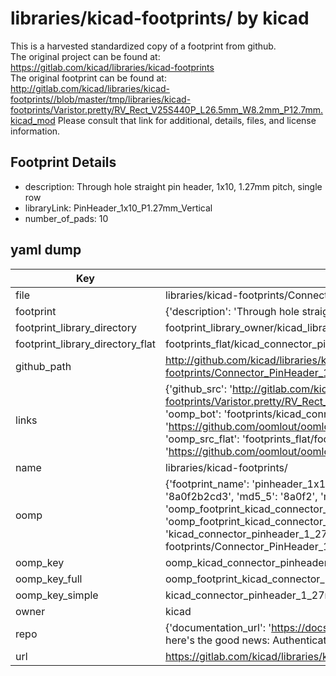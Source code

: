 # libraries/kicad-footprints/ by kicad  
This is a harvested standardized copy of a footprint from github.  
The original project can be found at:  
https://gitlab.com/kicad/libraries/kicad-footprints  
The original footprint can be found at:
http://gitlab.com/kicad/libraries/kicad-footprints//blob/master/tmp/libraries/kicad-footprints/Varistor.pretty/RV_Rect_V25S440P_L26.5mm_W8.2mm_P12.7mm.kicad_mod
Please consult that link for additional, details, files, and license information.  
## Footprint Details
* description: Through hole straight pin header, 1x10, 1.27mm pitch, single row  
* libraryLink: PinHeader_1x10_P1.27mm_Vertical  
* number_of_pads: 10  
## yaml dump  
| Key | Value |  
| --- | --- |  
| file | libraries/kicad-footprints/Connector_PinHeader_1.27mm.pretty/PinHeader_1x10_P1.27mm_Vertical.kicad_mod |  
| footprint | {'description': 'Through hole straight pin header, 1x10, 1.27mm pitch, single row', 'libraryLink': 'PinHeader_1x10_P1.27mm_Vertical', 'number_of_pads': 10} |  
| footprint_library_directory | footprint_library_owner/kicad_libraries/kicad-footprints/ |  
| footprint_library_directory_flat | footprints_flat/kicad_connector_pinheader_1_27mm_pinheader_1x10_p1_27mm_vertical/working |  
| github_path | http://github.com/kicad/libraries/kicad-footprints//blob/master/tmp/libraries/kicad-footprints/Connector_PinHeader_1.27mm.pretty/PinHeader_1x10_P1.27mm_Vertical.kicad_mod |  
| links | {'github_src': 'http://gitlab.com/kicad/libraries/kicad-footprints//blob/master/tmp/libraries/kicad-footprints/Varistor.pretty/RV_Rect_V25S440P_L26.5mm_W8.2mm_P12.7mm.kicad_mod', 'github_src_repo': 'https://gitlab.com/kicad/libraries/kicad-footprints', 'oomp_bot': 'footprints/kicad_connector_pinheader_1_27mm_pinheader_1x10_p1_27mm_vertical/working', 'oomp_bot_github': 'https://github.com/oomlout/oomlout_oomp_footprint_bot/tree/main/footprints/kicad_connector_pinheader_1_27mm_pinheader_1x10_p1_27mm_vertical/working', 'oomp_src_flat': 'footprints_flat/footprints_flat/kicad_connector_pinheader_1_27mm_pinheader_1x10_p1_27mm_vertical/working', 'oomp_src_flat_github': 'https://github.com/oomlout/oomlout_oomp_footprint_src/tree/main/footprints_flat/kicad_connector_pinheader_1_27mm_pinheader_1x10_p1_27mm_vertical/working'} |  
| name | libraries/kicad-footprints/ |  
| oomp | {'footprint_name': 'pinheader_1x10_p1_27mm_vertical', 'library_name': 'connector_pinheader_1_27mm', 'md5': '8a0f2b2cd322241e20d7b51056ab2a68', 'md5_10': '8a0f2b2cd3', 'md5_5': '8a0f2', 'md5_6': '8a0f2b', 'oomp_key': 'oomp_kicad_connector_pinheader_1_27mm_pinheader_1x10_p1_27mm_vertical', 'oomp_key_extra': 'oomp_footprint_kicad_connector_pinheader_1_27mm_pinheader_1x10_p1_27mm_vertical', 'oomp_key_full': 'oomp_footprint_kicad_connector_pinheader_1_27mm_pinheader_1x10_p1_27mm_vertical_8a0f2b', 'oomp_key_simple': 'kicad_connector_pinheader_1_27mm_pinheader_1x10_p1_27mm_vertical', 'original_filename': 'libraries/kicad-footprints/Connector_PinHeader_1.27mm.pretty/PinHeader_1x10_P1.27mm_Vertical.kicad_mod', 'owner_name': 'kicad'} |  
| oomp_key | oomp_kicad_connector_pinheader_1_27mm_pinheader_1x10_p1_27mm_vertical |  
| oomp_key_full | oomp_footprint_kicad_connector_pinheader_1_27mm_pinheader_1x10_p1_27mm_vertical |  
| oomp_key_simple | kicad_connector_pinheader_1_27mm_pinheader_1x10_p1_27mm_vertical |  
| owner | kicad |  
| repo | {'documentation_url': 'https://docs.github.com/rest/overview/resources-in-the-rest-api#rate-limiting', 'message': "API rate limit exceeded for 84.66.173.59. (But here's the good news: Authenticated requests get a higher rate limit. Check out the documentation for more details.)"} |  
| url | https://gitlab.com/kicad/libraries/kicad-footprints |  

